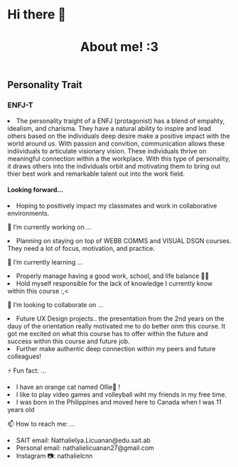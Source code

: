# Hi there 👋
<!DOCTYPE html>
<html lang="en">
<head>
    <meta charset="UTF-8">
    <meta name="viewport" content="width=device-width, initial-scale=1.0">
</head>
<body>
    <header>
        <h1> About me! :3</h1>
    </header>
    <h2> Personality Trait </h2>
    <h3> ENFJ-T </h3>
    <li> The personality traight of a ENFJ (protagonist) has a blend of empahty, idealism, and charisma. They have a natural ability to inspire and lead others based on the individuals deep desire make a positive impact with the world around us. With passion and convition, communication allows these indiividuals to articulate visionary vision. These individuals thrive on meaningful connection within a the workplace. With this type of personality, it draws others into the individuals orbit and motivating them to bring out thier best work and remarkable talent out into the work field. </li>
    <h4> Looking forward... </h4>
    <li> Hoping to positively impact my classmates and work in collaborative environments. </li>
    <p> 🔭 I’m currently working on ...
        <li> Planning on staying on top of WEBB COMMS and VISUAL DSGN courses. They need a lot of focus, motivation, and practice. </li>
    </p>
    <p> 🌱 I’m currently learning ...
        <li> Properly manage having a good work, school, and life balance 💪🏼 </li>
        <li> Hold myself responsible for the lack of knowledge I currently know within this course :,< </li>
    </p>
    <p> 👯 I’m looking to collaborate on ...
        <li> Future UX Design projects.. the presentation from the 2nd years on the dauy of the orientation really motivated me to do better onm this course. It got me excited on what this course has to offer within the future and success within this course and future job.</li>
        <li> Further make authentic deep connection within my peers and future colleagues!  </li>
    </p>
    <p> ⚡ Fun fact: ...
        <li> I have an orange cat named Ollie🩷 !</li>
        <li> I like to play video games and volleyball wiht my friends in my free time. </li>
        <li> I was born in the Philippines and moved here to Canada when I was 11 years old </li>
    </p>
    <p> 📫 How to reach me: ...
        <li> SAIT email: NathalieIya.Licuanan@edu.sait.ab </li>
        <li> Personal email: nathalielicuanan27@gmail.com </li>
        <li> Instagram 📷: nathalielcnn </li>
    </p>
   
</body>
</html>

